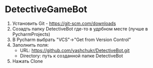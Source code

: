 # DetectiveGameBot
1. Установить Git - https://git-scm.com/downloads
2. Созадть папку DetectiveBot где-то в удрбном месте (лучше в PycharmProjects)
3. В Pycharm выбрать "VCS"->"Get from Version Control"
4. Заполнить поля: 
   - URL: https://github.com/yashchukr/DetectiveBot.git
   - Directory: путь к созданной папке DetectiveBot
6. Нажать Clone
